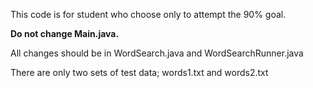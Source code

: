  

This code is for student who choose only to attempt the 90% goal.

**Do not change Main.java.**

All changes should be in WordSearch.java and WordSearchRunner.java

There are only two sets of test data; words1.txt and words2.txt